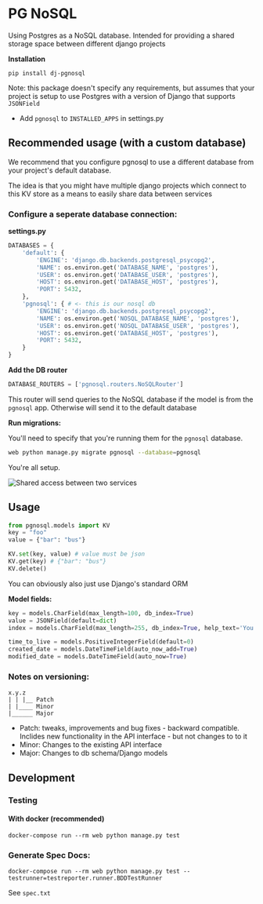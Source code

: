# PG NoSQL

Using Postgres as a NoSQL database. Intended for providing a shared storage space between different django projects

**Installation**

```
pip install dj-pgnosql
```

Note: this package doesn't specify any requirements, but assumes that your project is setup to use Postgres with a version of Django that supports `JSONField`

* Add `pgnosql` to `INSTALLED_APPS` in settings.py

## Recommended usage (with a custom database)

We recommend that you configure pgnosql to use a different database from your project's default database.

The idea is that you might have multiple django projects which connect to this KV store as a means to easily share data between services

### Configure a seperate database connection:

**settings.py**

```python
DATABASES = {
    'default': {
        'ENGINE': 'django.db.backends.postgresql_psycopg2',
        'NAME': os.environ.get('DATABASE_NAME', 'postgres'),
        'USER': os.environ.get('DATABASE_USER', 'postgres'),
        'HOST': os.environ.get('DATABASE_HOST', 'postgres'),
        'PORT': 5432,
    },
    'pgnosql': { # <- this is our nosql db
        'ENGINE': 'django.db.backends.postgresql_psycopg2',
        'NAME': os.environ.get('NOSQL_DATABASE_NAME', 'postgres'),
        'USER': os.environ.get('NOSQL_DATABASE_USER', 'postgres'),
        'HOST': os.environ.get('DATABASE_HOST', 'postgres'),
        'PORT': 5432,
    }
}
```

**Add the DB router**

```python
DATABASE_ROUTERS = ['pgnosql.routers.NoSQLRouter']
```

This router will send queries to the NoSQL database if the model is from the `pgnosql` app. Otherwise will send it to the default database

**Run migrations:**

You'll need to specify that you're running them for the `pgnosql` database.

```bash
web python manage.py migrate pgnosql --database=pgnosql
```

You're all setup.

![Shared access between two services](https://s3.eu-central-1.amazonaws.com/dropbox-appointmentguru/pg-nosql.png)

## Usage

```python
from pgnosql.models import KV
key = "foo"
value = {"bar": "bus"}

KV.set(key, value) # value must be json
KV.get(key) # {"bar": "bus"}
KV.delete()
```

You can obviously also just use Django's standard ORM

**Model fields:**

```python
key = models.CharField(max_length=100, db_index=True)
value = JSONField(default=dict)
index = models.CharField(max_length=255, db_index=True, help_text='You can provide an index to make this key searchable')

time_to_live = models.PositiveIntegerField(default=0)
created_date = models.DateTimeField(auto_now_add=True)
modified_date = models.DateTimeField(auto_now=True)
```

### Notes on versioning:

```
x.y.z
| | |__ Patch
| |____ Minor
|______ Major
```

* Patch: tweaks, improvements and bug fixes - backward compatible. Inclides new functionality in the API interface - but not changes to to it
* Minor: Changes to the existing API interface
* Major: Changes to db schema/Django models


## Development

### Testing

#### With docker (recommended)

```
docker-compose run --rm web python manage.py test
```


### Generate Spec Docs:

```
docker-compose run --rm web python manage.py test --testrunner=testreporter.runner.BDDTestRunner
```

See `spec.txt`
